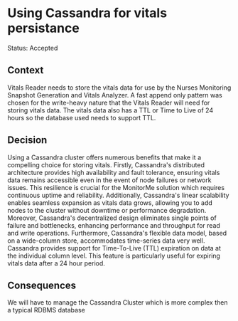 # Using Cassandra for vitals persistance

Status: Accepted

## Context

Vitals Reader needs to store the vitals data for use by the Nurses Monitoring 
Snapshot Generation and Vitals Analyzer. A fast append only pattern was chosen
for the write-heavy nature that the Vitals Reader will need for storing vitals data.
The vitals data also has a TTL or Time to Live of 24 hours so the database used
needs to support TTL.

## Decision

Using a Cassandra cluster offers numerous benefits that make it a compelling choice for storing vitals. 
Firstly, Cassandra's distributed architecture provides high availability and fault tolerance, ensuring 
vitals data remains accessible even in the event of node failures or network issues. This resilience is 
crucial for the MonitorMe solution which requires continuous uptime and reliability. 
Additionally, Cassandra's linear scalability enables seamless expansion as vitals data grows, 
allowing you to add nodes to the cluster without downtime or performance degradation. Moreover, 
Cassandra's decentralized design eliminates single points of failure and bottlenecks, enhancing 
performance and throughput for read and write operations. Furthermore, Cassandra's flexible data model, 
based on a wide-column store, accommodates time-series data very well. Cassandra provides support 
for Time-To-Live (TTL) expiration on data at the individual column level. This feature is particularly useful 
for expiring vitals data after a 24 hour period.

## Consequences

We will have to manage the Cassandra Cluster which is more complex then a typical RDBMS database 
